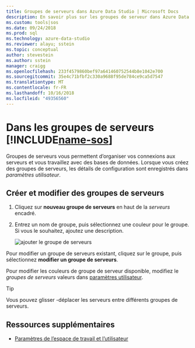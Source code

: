 ```yaml
---
title: Groupes de serveurs dans Azure Data Studio | Microsoft Docs
description: En savoir plus sur les groupes de serveur dans Azure Data Studio.
ms.custom: tools|sos
ms.date: 09/24/2018
ms.prod: sql
ms.technology: azure-data-studio
ms.reviewer: alayu; sstein
ms.topic: conceptual
author: stevestein
ms.author: sstein
manager: craigg
ms.openlocfilehash: 233f4579860bef97a641460752544b8e1042e700
ms.sourcegitcommit: 35e4c71bfbf2c330a9688f95de784ce9ca5d7547
ms.translationtype: MT
ms.contentlocale: fr-FR
ms.lasthandoff: 10/16/2018
ms.locfileid: "49356560"
---
```

# <a name="server-groups-in-includename-sosincludesname-sos-shortmd"></a>Dans les groupes de serveurs [!INCLUDE[name-sos](../includes/name-sos-short.md)]

Groupes de serveurs vous permettent d’organiser vos connexions aux serveurs et vous travaillez avec des bases de données. Lorsque vous créez des groupes de serveurs, les détails de configuration sont enregistrés dans *paramètres utilisateur*.

## <a name="create-and-edit-server-groups"></a>Créer et modifier des groupes de serveurs

1. Cliquez sur **nouveau groupe de serveurs** en haut de la *serveurs* encadré.
2. Entrez un nom de groupe, puis sélectionnez une couleur pour le groupe. Si vous le souhaitez, ajoutez une description.

   ![ajouter le groupe de serveurs](./media/server-groups/add-server-group.png)

Pour modifier un groupe de serveurs existant, cliquez sur le groupe, puis sélectionnez **modifier un groupe de serveurs**.

Pour modifier les couleurs de groupe de serveur disponible, modifiez le *groupes de serveurs* valeurs dans [paramètres utilisateur](settings.md).

> [!TIP]
> Vous pouvez glisser -déplacer les serveurs entre différents groupes de serveurs.



## <a name="additional-resources"></a>Ressources supplémentaires
- [Paramètres de l’espace de travail et l’utilisateur](settings.md)
